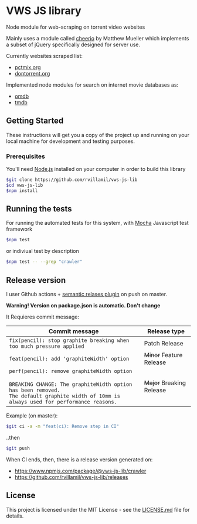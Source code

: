 # VWS JS library

Node module for web-scraping on torrent video websites

Mainly uses a module called [cheerio](https://github.com/cheeriojs/cheerio) by Matthew Mueller which implements
 a subset of jQuery specifically designed for server use.

Currently websites scraped list:

- [pctmix.org](https://pctmix.org/)
- [dontorrent.org](https://dontorrent.org)

Implemented node modules for search on internet movie databases as:

- [omdb](http://www.omdbapi.com/)
- [tmdb](https://www.themoviedb.org/)

## Getting Started

These instructions will get you a copy of the project up and running on your local machine for development and testing purposes.

### Prerequisites

You'll need [Node.js](https://nodejs.org/es/) installed on your computer in order to build this library

```sh
$git clone https://github.com/rvillamil/vws-js-lib
$cd vws-js-lib
$npm install
```

## Running the tests

 For running the automated tests for this system, with [Mocha](https://mochajs.org) Javascript test framework

```sh
$npm test
```

or indiviual test by description

```sh
$npm test -- --grep "crawler"
```

## Release version

I user Github actions + [semantic relases plugin](https://github.com/semantic-release/semantic-release) on push on master.

**Warning! Version on package.json is automatic. Don't change**

It Requieres commit message:

| Commit message                                                                                                                                                                                   | Release type               |
| ------------------------------------------------------------------------------------------------------------------------------------------------------------------------------------------------ | -------------------------- |
| `fix(pencil): stop graphite breaking when too much pressure applied`                                                                                                                             | Patch Release              |
| `feat(pencil): add 'graphiteWidth' option`                                                                                                                                                       | ~~Minor~~ Feature Release  |
| `perf(pencil): remove graphiteWidth option`<br><br>`BREAKING CHANGE: The graphiteWidth option has been removed.`<br>`The default graphite width of 10mm is always used for performance reasons.` | ~~Major~~ Breaking Release |

Example (on master):

```sh
$git ci -a -m "feat(ci): Remove step in CI"
```

..then

```sh
$git push
```

When CI ends, then, there is a release version generated on:

- <https://www.npmjs.com/package/@vws-js-lib/crawler>
- <https://github.com/rvillamil/vws-js-lib/releases>

## License

This project is licensed under the MIT License - see the [LICENSE.md](LICENSE.md) file for details.
